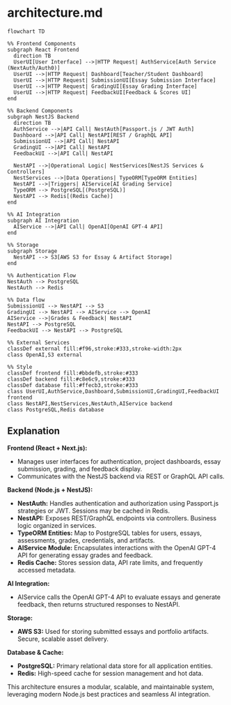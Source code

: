 # architecture.md

```mermaid
flowchart TD

%% Frontend Components
subgraph React Frontend
  direction TB
  UserUI[User Interface] -->|HTTP Request| AuthService[Auth Service (NextAuth/Auth0)]
  UserUI -->|HTTP Request| Dashboard[Teacher/Student Dashboard]
  UserUI -->|HTTP Request| SubmissionUI[Essay Submission Interface]
  UserUI -->|HTTP Request| GradingUI[Essay Grading Interface]
  UserUI -->|HTTP Request| FeedbackUI[Feedback & Scores UI]
end

%% Backend Components
subgraph NestJS Backend
  direction TB
  AuthService -->|API Call| NestAuth[Passport.js / JWT Auth]
  Dashboard -->|API Call| NestAPI[REST / GraphQL API]
  SubmissionUI -->|API Call| NestAPI
  GradingUI -->|API Call| NestAPI
  FeedbackUI -->|API Call| NestAPI

  NestAPI -->|Operational Logic| NestServices[NestJS Services & Controllers]
  NestServices -->|Data Operations| TypeORM[TypeORM Entities]
  NestAPI -->|Triggers| AIService[AI Grading Service]
  TypeORM --> PostgreSQL[(PostgreSQL)]
  NestAPI --> Redis[(Redis Cache)]
end

%% AI Integration
subgraph AI Integration
  AIService -->|API Call| OpenAI[OpenAI GPT-4 API]
end

%% Storage
subgraph Storage
  NestAPI --> S3[AWS S3 for Essay & Artifact Storage]
end

%% Authentication Flow
NestAuth --> PostgreSQL
NestAuth --> Redis

%% Data flow
SubmissionUI --> NestAPI --> S3
GradingUI --> NestAPI --> AIService --> OpenAI
AIService -->|Grades & Feedback| NestAPI
NestAPI --> PostgreSQL
FeedbackUI --> NestAPI --> PostgreSQL

%% External Services
classDef external fill:#f96,stroke:#333,stroke-width:2px
class OpenAI,S3 external

%% Style
classDef frontend fill:#bbdefb,stroke:#333
classDef backend fill:#c8e6c9,stroke:#333
classDef database fill:#ffecb3,stroke:#333
class UserUI,AuthService,Dashboard,SubmissionUI,GradingUI,FeedbackUI frontend
class NestAPI,NestServices,NestAuth,AIService backend
class PostgreSQL,Redis database

```

## Explanation

**Frontend (React + Next.js):**
- Manages user interfaces for authentication, project dashboards, essay submission, grading, and feedback display.
- Communicates with the NestJS backend via REST or GraphQL API calls.

**Backend (Node.js + NestJS):**
- **NestAuth:** Handles authentication and authorization using Passport.js strategies or JWT. Sessions may be cached in Redis.
- **NestAPI:** Exposes REST/GraphQL endpoints via controllers. Business logic organized in services.
- **TypeORM Entities:** Map to PostgreSQL tables for users, essays, assessments, grades, credentials, and artifacts.
- **AIService Module:** Encapsulates interactions with the OpenAI GPT-4 API for generating essay grades and feedback.
- **Redis Cache:** Stores session data, API rate limits, and frequently accessed metadata.

**AI Integration:**
- AIService calls the OpenAI GPT-4 API to evaluate essays and generate feedback, then returns structured responses to NestAPI.

**Storage:**
- **AWS S3:** Used for storing submitted essays and portfolio artifacts. Secure, scalable asset delivery.

**Database & Cache:**
- **PostgreSQL:** Primary relational data store for all application entities.
- **Redis:** High-speed cache for session management and hot data.

This architecture ensures a modular, scalable, and maintainable system, leveraging modern Node.js best practices and seamless AI integration.

